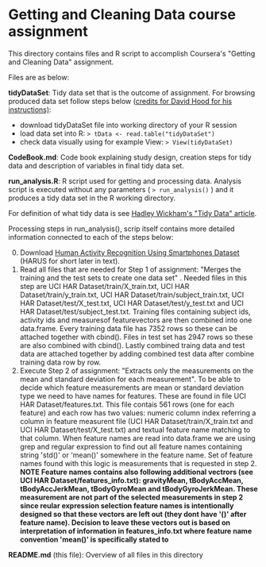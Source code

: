 # Getting and Cleaning Data course assignment

This directory contains files and R script to accomplish Coursera's "Getting and Cleaning Data" assignment. 

Files are as below:

__tidyDataSet__: Tidy data set that is the outcome of assignment. For browsing produced data set follow steps below ([credits for David Hood for his instructions)](https://thoughtfulbloke.wordpress.com/2015/09/09/):
* download tidyDataSet file into working directory of your R session
* load data set into R: 
`> tData <- read.table("tidyDataSet")`
* check data visually using for example View: `> View(tidyDataSet)`

__CodeBook.md__: Code book explaining study design, creation steps for tidy data and description of variables in final tidy data set.

__run_analysis.R__: R script used for getting and processing data. Analysis script is executed without any parameters ( `> run_analysis()` ) and it produces a tidy data set in the R working directory. 

For definition of what tidy data is see [Hadley Wickham's "Tidy Data" article](http://vita.had.co.nz/papers/tidy-data.pdf).  

Processing steps in run_analysis(), scrip itself contains more detailed information connected to each of the steps below:

0. Download [Human Activity Recognition Using Smartphones Dataset](https://d396qusza40orc.cloudfront.net/getdata%2Fprojectfiles%2FUCI%20HAR%20Dataset.zip) (HARUS for short later in text).
1. Read all files that are needed for Step 1 of assignment: "Merges the training and the test sets to create one data set" . Needed files in this step are UCI HAR Dataset/train/X_train.txt,  UCI HAR Dataset/train/y_train.txt,  UCI HAR Dataset/train/subject_train.txt,  UCI HAR Dataset/test/X_test.txt,  UCI HAR Dataset/test/y_test.txt and UCI HAR Dataset/test/subject_test.txt. Training files containing subject ids, activity ids and measuresof  featurevectors are then combined into one data.frame. Every training data file has 7352 rows so these can be attached together with cbind(). Files in test set has 2947 rows so these are also combined with cbind(). Lastly combined traing data and test data are attached together by adding combined test data after combine training data row by row. 
2. Execute Step 2 of assignment: "Extracts only the measurements on the mean and standard deviation for each measurement". To be able to decide which feature measurements are mean or standard deviation type we need to have names for features. These are found in file UCI HAR Dataset/features.txt. This file contais 561 rows (one for each feature) and each row has two values: numeric column index referring a column in feature measurent file (UCI HAR Dataset/train/X_train.txt and UCI HAR Dataset/test/X_test.txt) and textual feature name matching to that column. When feature names are read into data.frame we are using grep and regular expression to find out all feature names containing string 'std()' or 'mean()' somewhere in the feature name. Set of feature names found with this logic is measurements that is requested in step 2. **NOTE** __Feature names contains also following additional vectrors (see UCI HAR Dataset/features_info.txt):  gravityMean, tBodyAccMean, tBodyAccJerkMean, tBodyGyroMean and tBodyGyroJerkMean. These measurement are not part of the selected measurements in step 2 since reular expression selection feature names is intentionally designed so that these vectors are left out (they dont have '()' after feature name). Decision to leave these vectors out is based on interpretation of information in features_info.txt where feature name convention 'mean()' is specifically stated to__ 

__README.md__ (this file): Overview of all files in this directory
